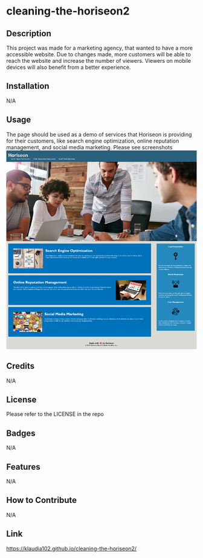 # cleaning-the-horiseon2


## Description

This project was made for a marketing agency, that wanted to have a more accessible website.
Due to changes made, more customers will be able to reach the website and increase the number of viewers.
Viewers on mobile devices will also benefit from a better experience.


## Installation

N/A

## Usage

The page should be used as a demo of services that Horiseon is providing for their customers, like search engine optimization, online reputation management, and social media marketing. Please see screenshots 
![screenshot](assets/images/Webpage%20img.png)


## Credits

N/A

## License

Please refer to the LICENSE in the repo

## Badges

N/A

## Features

N/A

## How to Contribute

N/A

## Link

https://klaudia102.github.io/cleaning-the-horiseon2/ 
